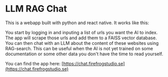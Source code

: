 # LLM RAG Chat

This is a webapp built with python and react native. It works like this:

You start by logging in and inputing a list of urls you want the AI to index. The app will scrape those urls and add
them to a FAISS vector database. You can then chat with an LLM about the content of these websites using RAG-search.
This can be useful when the AI is not yet trained on some documentation or some other data you don't have the time
to read yourself.

You can find the app here: [https://chat.firefrogstudio.se](https://chat.firefrogstudio.se)
